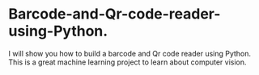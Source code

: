 # Barcode-and-Qr-code-reader-using-Python.
I will show you how to build a barcode and Qr code reader using Python. This is a great machine learning project to learn about computer vision.
